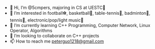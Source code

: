 - 👋 Hi, I’m @5cmpers, majoring in CS at UESTC🏫
- 👀 I’m interested in football⚽, basketball🏀, table-tennis🏓, badminton🏸, tennis🎾, electronic/pop/light music🎵
- 🌱 I’m currently learning C++ Programming, Computer Network, Linux Operator, Algorithms
- 💞️ I’m looking to collaborate on C++ projects
- 📫 How to reach me peterguo1218@gmail.com

<!---
5cmpers/5cmpers is a ✨ special ✨ repository because its `README.md` (this file) appears on your GitHub profile.
You can click the Preview link to take a look at your changes.
--->
